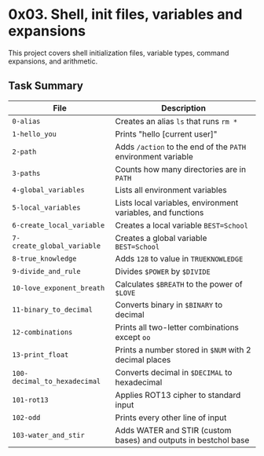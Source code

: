 # 0x03. Shell, init files, variables and expansions

This project covers shell initialization files, variable types, command expansions, and arithmetic.

## Task Summary

| File                     | Description                                                                 |
|--------------------------|-----------------------------------------------------------------------------|
| `0-alias`                | Creates an alias `ls` that runs `rm *`                                      |
| `1-hello_you`            | Prints "hello [current user]"                                               |
| `2-path`                 | Adds `/action` to the end of the `PATH` environment variable                |
| `3-paths`                | Counts how many directories are in `PATH`                                   |
| `4-global_variables`     | Lists all environment variables                                              |
| `5-local_variables`      | Lists local variables, environment variables, and functions                 |
| `6-create_local_variable`| Creates a local variable `BEST=School`                                      |
| `7-create_global_variable`| Creates a global variable `BEST=School`                                    |
| `8-true_knowledge`       | Adds `128` to value in `TRUEKNOWLEDGE`                                      |
| `9-divide_and_rule`      | Divides `$POWER` by `$DIVIDE`                                               |
| `10-love_exponent_breath`| Calculates `$BREATH` to the power of `$LOVE`                               |
| `11-binary_to_decimal`   | Converts binary in `$BINARY` to decimal                                     |
| `12-combinations`        | Prints all two-letter combinations except `oo`                              |
| `13-print_float`         | Prints a number stored in `$NUM` with 2 decimal places                      |
| `100-decimal_to_hexadecimal` | Converts decimal in `$DECIMAL` to hexadecimal                        |
| `101-rot13`              | Applies ROT13 cipher to standard input                                      |
| `102-odd`                | Prints every other line of input                                            |
| `103-water_and_stir`     | Adds WATER and STIR (custom bases) and outputs in bestchol base             |

